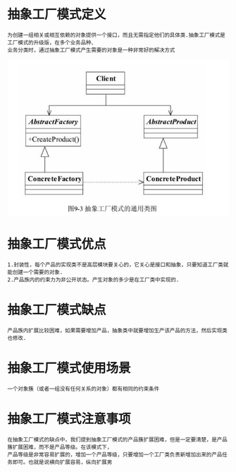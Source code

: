 # 抽象工厂模式定义
    为创建一组相关或相互依赖的对象提供一个接口，而且无需指定他们的具体类.抽象工厂模式是工厂模式的升级版，在多个业务品种、
    业务分类时，通过抽象工厂模式产生需要的对象是一种非常好的解决方式
![](/assets/唯秘截图_20190315091731.png)
# 抽象工厂模式优点
    1.封装性，每个产品的实现类不是高层模块要关心的，它关心是接口和抽象，只要知道工厂类就能创建一个需要的对象.
    2.产品族内的约束力为非公开状态。产生对象的多少是在工厂类中实现的.
# 抽象工厂模式缺点
    产品族内扩展比较困难，如果需要增加产品，抽象类中就要增加生产该产品的方法，然后实现类也修改.
# 抽象工厂模式使用场景
    一个对象簇（或者一组没有任何关系的对象）都有相同的约束条件
# 抽象工厂模式注意事项
    在抽象工厂模式的缺点中，我们提到抽象工厂模式的产品簇扩展困难，但是一定要清楚，是产品簇扩展困难，而不是产品等级。在该模式下，
    产品等级是非常容易扩展的，增加一个产品等级，只要增加一个工厂类负责新增加出来的产品任务即可。也就是说横向扩展容易，纵向扩展男